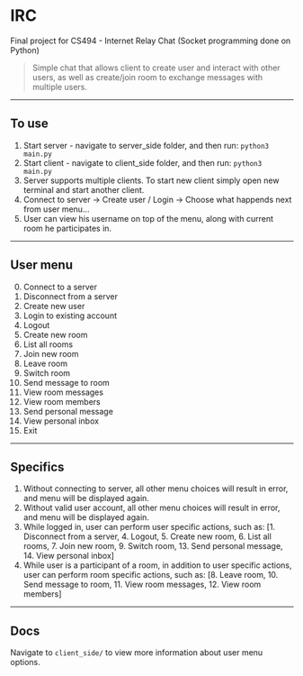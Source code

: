 # IRC

Final project for CS494 - Internet Relay Chat (Socket programming done on Python)

> Simple chat that allows client to create user and interact with other users, as well as create/join room to exchange messages with multiple users.

---

## To use

1. Start server - navigate to server_side folder, and then run: `python3 main.py`
2. Start client - navigate to client_side folder, and then run: `python3 main.py`
3. Server supports multiple clients. To start new client simply open new terminal and start another client.
4. Connect to server -> Create user / Login -> Choose what happends next from user menu... 
5. User can view his username on top of the menu, along with current room he participates in.

---

## User menu

0. Connect to a server 				
1. Disconnect from a server 		
2. Create new user 					
3. Login to existing account 
4. Logout
5. Create new room
6. List all rooms
7. Join new room
8. Leave room
9. Switch room
10. Send message to room
11. View room messages
12. View room members
13. Send personal message
14. View personal inbox
15. Exit

---

## Specifics

1. Without connecting to server, all other menu choices will result in error, and menu will be displayed again.
2. Without valid user account, all other menu choices will result in error, and menu will be displayed again.
3. While logged in, user can perform user specific actions, such as: [1. Disconnect from a server, 4. Logout, 5. Create new room, 6. List all rooms, 7. Join new room, 9. Switch room, 13. Send personal message, 14. View personal inbox]
4. While user is a participant of a room, in addition to user specific actions, user can perform room specific actions, such as: [8. Leave room, 10. Send message to room, 11. View room messages, 12. View room members]

---

## Docs

Navigate to `client_side/` to view more information about user menu options.
